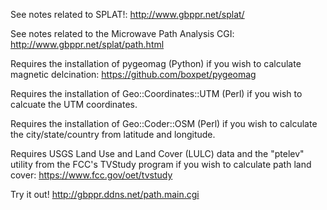 See notes related to SPLAT!: http://www.gbppr.net/splat/

See notes related to the Microwave Path Analysis CGI: http://www.gbppr.net/splat/path.html

Requires the installation of pygeomag (Python) if you wish to calculate magnetic delcination: https://github.com/boxpet/pygeomag

Requires the installation of Geo::Coordinates::UTM (Perl) if you wish to calcuate the UTM coordinates.

Requires the installation of Geo::Coder::OSM (Perl) if you wish to calculate the city/state/country from latitude and longitude.

Requires USGS Land Use and Land Cover (LULC) data and the "ptelev" utility from the FCC's TVStudy program if you wish to calculate path land cover: https://www.fcc.gov/oet/tvstudy

Try it out! http://gbppr.ddns.net/path.main.cgi

